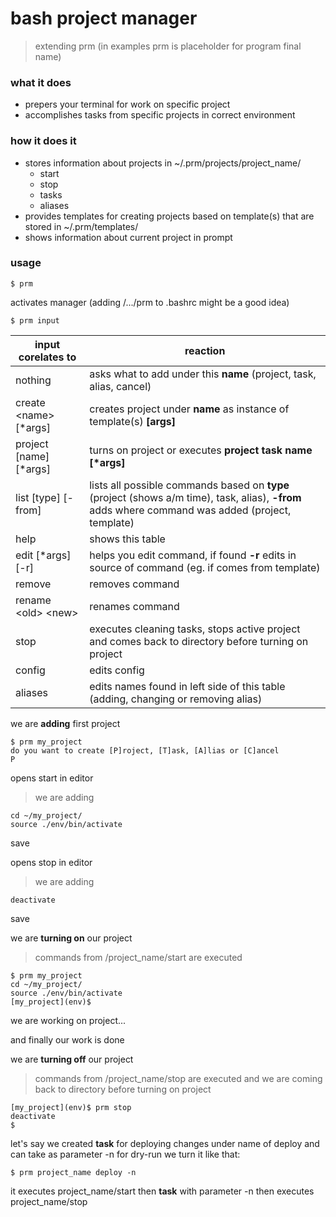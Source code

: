 # bash project manager
> extending prm (in examples prm is placeholder for program final name)

### what it does

- prepers your terminal for work on specific project
- accomplishes tasks from specific projects in correct environment

### how it does it

- stores information about projects in ~/.prm/projects/project_name/
    - start
    - stop
    - tasks
    - aliases
- provides templates for creating projects based on template(s) that are stored in ~/.prm/templates/
- shows information about current project in prompt

### usage

    $ prm
    
activates manager (adding /.../prm to .bashrc might be a good idea)

    $ prm input

input corelates to | reaction
--- | ---
nothing | asks what to add under this **name** (project, task, alias, cancel)
create \<name> [\*args] | creates project under **name** as instance of template(s) **[args]**
project [name] [\*args] | turns on project or executes **project task name [\*args]**
list [type] [-from] | lists all possible commands based on **type** (project (shows a/m time), task, alias), **-from** adds where command was added (project, template)
help | shows this table
edit [\*args] [-r] | helps you edit command, if found **-r** edits in source of command (eg. if comes from template)
remove | removes command
rename \<old> \<new> | renames command
stop | executes cleaning tasks, stops active project and comes back to directory before turning on project
config | edits config
aliases | edits names found in left side of this table (adding, changing or removing alias)

we are **adding** first project

    $ prm my_project
    do you want to create [P]roject, [T]ask, [A]lias or [C]ancel
    P

opens start in editor
> we are adding

    cd ~/my_project/
    source ./env/bin/activate

save

opens stop in editor
> we are adding

    deactivate

save

we are **turning on** our project
> commands from /project_name/start are executed

    $ prm my_project
    cd ~/my_project/
    source ./env/bin/activate
    [my_project](env)$ 

we are working on project...

and finally our work is done

we are **turning off** our project
> commands from /project_name/stop are executed and we are coming back to directory before turning on project

    [my_project](env)$ prm stop
    deactivate
    $

let's say we created **task** for deploying changes under name of deploy and can take as parameter -n for dry-run
we turn it like that:

    $ prm project_name deploy -n

it executes project_name/start
then **task** with parameter -n
then executes project_name/stop

